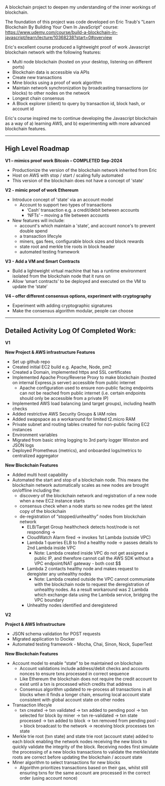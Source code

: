 A blockchain project to deepen my understanding of the inner workings of blockchain.

The foundation of this project was code developed on Eric Traub's "Learn Blockchain By Building Your Own In JavaScript" course:
https://www.udemy.com/course/build-a-blockchain-in-javascript/learn/lecture/10368238?start=0#overview

Eric's excellent course produced a lightweight proof of work Javascript blockchain network with the following features:
* Multi node blockchain (hosted on your desktop, listening on different ports)
* Blockchain data is accessible via APIs
* Create new transactions
* Mine blocks using a proof of work algorithm
* Maintain network synchronization by broadcasting transactions (or blocks) to other nodes on the network
* Longest chain consensus
* A Block explorer (client) to query by transaction id, block hash, or account id

Eric's course inspired me to continue developing the Javascript blockchain as a way of a) learning AWS, and b) experimenting with more advanced blockchain features.

---------------------------------------------------------------------------------------
High Level Roadmap
---------------------------------------------------------------------------------------

**V1 – mimics proof work Bitcoin – COMPLETED Sep-2024**
* Productionize the version of the blockchain network inherited from Eric
* Host on AWS with stop / start / scaling fully automated
* This version of the blockchain does not have a concept of 'state'

**V2  - mimic proof of work Ethereum**
* Introduce concept of 'state' via an account model
  * Account to support two types of transactions
    * ‘Cash’ transaction e.g. a credit/debit between accounts
    * ‘NFTs’ – moving a file between accounts
* New features will include:
  * account's which maintain a 'state', and account nonce's to prevent double spend
  * a transaction lifecyle
  * miners, gas fees, configurable block sizes and block rewards
  * state root and merkle trie roots in block header
  * automated testing framework

**V3 - Add a VM and Smart Contracts**
* Build a lightweight virtual machine that has a runtime environment isolated from the blockchain node that it runs on
* Allow ‘smart contracts’ to be deployed and executed on the VM to update the ‘state’

**V4 – offer different consensus options, experiment with cryptography**
* Experiment with adding cryptographic signatures
* Make the consensus algorithm modular, people can choose

---------------------------------------------------------------------------------------
Detailed Activity Log Of Completed Work:
---------------------------------------------------------------------------------------

**V1**

**New Project & AWS infrastructure Features**
* Set up github repo
* Created initial EC2 build e.g. Apache, Node, pm2
* Created a Domain, implemented https and SSL certificates
* Implemented Apache Proxy/Reverse Proxy to make blockchain (hosted on internal Express.js server) accessible from public internet
  * Apache configuration used to ensure non-public facing endpoints can not be reached from public internet (i.e. certain endpoints should only be accessible from a private IP)
* Implemented AWS load balancing (and target groups), including health checks
* Added restrictive AWS Security Groups & IAM roles
* Added swapspace as a workaround for limited t2.micro RAM
* Private subnet and routing tables created for non-public facing EC2 instances
* Environment variables
* Migrated from basic string logging to 3rd party logger Winston and JSON logs
* Deployed Prometheus (metrics), and onboarded logs/metrics to centralized aggregator

**New Blockchain Features**
* Added multi host capability
* Automated the start and stop of a blockchain node. This means the blockchain network automatically scales as new nodes are brought on/offline including the:
  * discovery of the blockchain network and registration of a new node when a new EC2 instance starts
  * consensus check when a node starts so new nodes get the latest copy of the blockchain
  * de-registration of “stopped/unhealthy” nodes from blockchain network 
    * ELB/Target Group healthcheck detects host/node is not responding -> 
    * CloudWatch Alarm fired -> invokes 1st Lambda (outside VPC)
    * Lambda 1 queries ELB to find a healthy node -> passes details to 2nd Lambda inside VPC
      * Note: Lambda created inside VPC do not get assigned a public IP, and therefore cannot call the AWS SDK without a VPC endpoint/NAT gateway - both cost $$
    * Lambda 2 contacts healthy node and makes request to deregister any unhealthy nodes
      * Note: Lambda created outside the VPC cannot communiate with the blockchain node to request the deregistration of unhealthy nodes. As a result workaround was 2 Lambda which exchange data using the Lambda service, bridging the VPC boundary
    * Unhealthy nodes identified and deregistered

**V2**

**Project & AWS Infrastructure**
* JSON schema validation for POST requests
* Migrated application to Docker
* Automated testing framework - Mocha, Chai, Sinon, Nock, SuperTest

**New Blockchain Features**
* Account model to enable “state” to be maintained on blockchain
  * Account validations include address/debit checks and accounts nonces to ensure txns processed in correct sequence
  * Like Ethereum the blockchain does not require the credit account to exist until a txn is processed which credits that address
  * Consensus algorithm updated to re-process all transactions in all blocks when it finds a longer chain, ensuring local account state consistent with global account state on other nodes
* Transaction lifecyle
  * txn created -> txn validated -> txn added to pending pool -> txn selected for block by miner -> txn re-validated -> txn state processed -> txn added to block -> txn removed from pending pool -> block broadcast to the network -> receiving block processes txn state
* Merkle trie root (txn state) and state trie root (account state) added to each block enabling the network nodes receiving the new block to quickly validate the integrity of the block. Receiving nodes first simulate the processing of a new blocks transactions to validate the merkle/state roots are correct before updating the blockchain / account state
* Miner algorithm to select transactions for new blocks
  * Algorithm prioritizes transactions based on their gas, whilst still ensuring txns for the same account are processed in the correct order (using account nonce)

